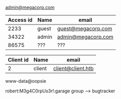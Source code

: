 admin@megacorp.com

| Access id | Name | email |
|--- | --- | --- |
| 2233 | guest | guest@megacorp.com |
| 34322 | admin | admin@megacorp.com |
| 86575 | ??? | ??? |

| Client id | Name | email |
|--- | --- | --- |
| 2 | client | client@client.htb |

www-data@oopsie

robert:M3g4C0rpUs3r!:garage
group --> bugtracker

